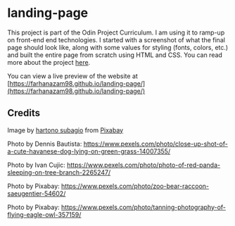 # landing-page

This project is part of the Odin Project Curriculum. I am using it to ramp-up on front-end end technologies. I started with a screenshot of what the final page should look like, along with some values for styling (fonts, colors, etc.) and built the entire page from scratch using HTML and CSS. You can read more about the project <a href="https://www.theodinproject.com/lessons/foundations-landing-page" here> here</a>.

You can view a live preview of the website at [https://farhanazam98.github.io/landing-page/](https://farhanazam98.github.io/landing-page/)

## Credits
Image by <a href="https://pixabay.com/users/ignartonosbg-21428489/?utm_source=link-attribution&amp;utm_medium=referral&amp;utm_campaign=image&amp;utm_content=6900940">hartono subagio</a> from <a href="https://pixabay.com//?utm_source=link-attribution&amp;utm_medium=referral&amp;utm_campaign=image&amp;utm_content=6900940">Pixabay</a>

Photo by Dennis Bautista: https://www.pexels.com/photo/close-up-shot-of-a-cute-havanese-dog-lying-on-green-grass-14007355/

Photo by Ivan Cujic: https://www.pexels.com/photo/photo-of-red-panda-sleeping-on-tree-branch-2265247/

Photo by Pixabay: https://www.pexels.com/photo/zoo-bear-raccoon-saeugentier-54602/

Photo by Pixabay: https://www.pexels.com/photo/tanning-photography-of-flying-eagle-owl-357159/
